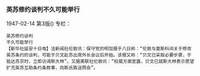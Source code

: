### 英苏修约谈判不久可能举行

1947-02-14
第3版()
专栏：

    英苏修约谈判
    不久可能举行
    【新华社延安十日电】法新闻社伦敦讯：保守党的明加报于八日称：“伦敦与莫斯科间关于修改英苏条约的谈判，可能于贝文赴苏出席外长会议后开始。该报又称：“贝文已采取必要步骤，于抵达苏京时，立即访谒斯大林”。又据美联社伦敦讯：“权威方面宣露，贝文已就斯大林表示愿望扩充英苏互助条约条款事，向斯氏致送照会”。
